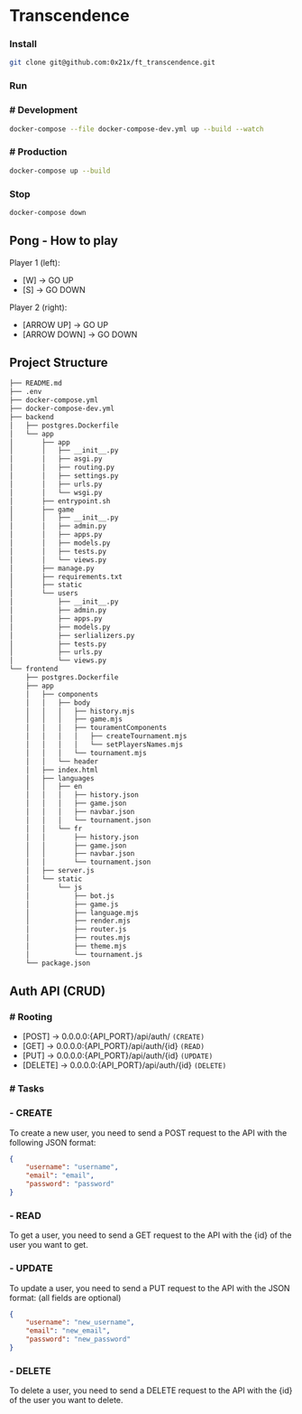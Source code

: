 # Transcendence

### Install
```zsh
git clone git@github.com:0x21x/ft_transcendence.git
```

### Run

### # Development
```zsh
docker-compose --file docker-compose-dev.yml up --build --watch
```
### # Production
```zsh
docker-compose up --build
```

### Stop
```zsh
docker-compose down
```

## Pong - How to play

Player 1 (left):
- [W] -> GO UP
- [S] -> GO DOWN

Player 2 (right):
- [ARROW UP] -> GO UP
- [ARROW DOWN] -> GO DOWN


## Project Structure

```zsh
├── README.md
├── .env
├── docker-compose.yml
├── docker-compose-dev.yml
├── backend
│   ├── postgres.Dockerfile
│   └── app
│       ├── app
│       │   ├── __init__.py
│       │   ├── asgi.py
│       │   ├── routing.py
│       │   ├── settings.py
│       │   ├── urls.py
│       │   └── wsgi.py
│       ├── entrypoint.sh
│       ├── game
│       │   ├── __init__.py
│       │   ├── admin.py
│       │   ├── apps.py
│       │   ├── models.py
│       │   ├── tests.py
│       │   └── views.py
│       ├── manage.py
│       ├── requirements.txt
│       ├── static
│       └── users
│           ├── __init__.py
│           ├── admin.py
│           ├── apps.py
│           ├── models.py
│           ├── serlializers.py
│           ├── tests.py
│           ├── urls.py
│           └── views.py
└── frontend
    ├── postgres.Dockerfile
    ├── app
    │   ├── components
    │   │   ├── body
    │   │   │   ├── history.mjs
    │   │   │   ├── game.mjs
    │   │   │   ├── touramentComponents
    │   │   │   │   ├── createTournament.mjs
    │   │   │   │   └── setPlayersNames.mjs
    │   │   │   └── tournament.mjs
    │   │   └── header
    │   ├── index.html
    │   ├── languages
    │   │   ├── en
    │   │   │   ├── history.json
    │   │   │   ├── game.json
    │   │   │   ├── navbar.json
    │   │   │   └── tournament.json
    │   │   └── fr
    │   │       ├── history.json
    │   │       ├── game.json
    │   │       ├── navbar.json
    │   │       └── tournament.json
    │   ├── server.js
    │   └── static
    │       └── js
    │           ├── bot.js
    │           ├── game.js
    │           ├── language.mjs
    │           ├── render.mjs
    │           ├── router.js
    │           ├── routes.mjs
    │           ├── theme.mjs
    │           └── tournament.js
    └── package.json

```

## **Auth API (CRUD)**
###  # Rooting
- [POST] -> 0.0.0.0:{API_PORT}/api/auth/ `(CREATE)`
- [GET] ->  0.0.0.0:{API_PORT}/api/auth/{id} `(READ)`
- [PUT] -> 0.0.0.0:{API_PORT}/api/auth/{id} `(UPDATE)`
- [DELETE] -> 0.0.0.0:{API_PORT}/api/auth/{id} `(DELETE)`

###  # Tasks

### - CREATE
To create a new user, you need to send a POST request to the API with the following JSON format:
```json
{
    "username": "username",
    "email": "email",
    "password": "password"
}
```

### - READ
To get a user, you need to send a GET request to the API with the {id} of the user you want to get.


### - UPDATE
To update a user, you need to send a PUT request to the API with the  JSON format: (all fields are optional)
```json
{
    "username": "new_username",
    "email": "new_email",
    "password": "new_password"
}
```

### - DELETE
To delete a user, you need to send a DELETE request to the API with the {id} of the user you want to delete.